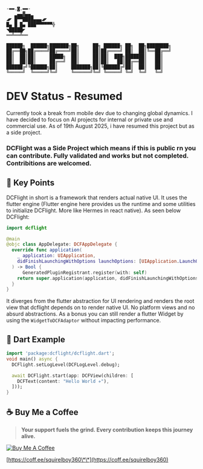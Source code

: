 ```
-▬▬.◙.▬▬‐        
   ▂▄▄▓▄▄▂        
◢◤ █▀▀████▄▄▄◢◤   
█▄ █ █▄ ███▀▀▀▀▀▀╬ 
◥█████◤           
══╩══╩══           

██████╗  ██████╗███████╗██╗     ██╗ ██████╗ ██╗  ██╗████████╗
██╔══██╗██╔════╝██╔════╝██║     ██║██╔════╝ ██║  ██║╚══██╔══╝
██║  ██║██║     █████╗  ██║     ██║██║  ███╗███████║   ██║   
██║  ██║██║     ██╔══╝  ██║     ██║██║   ██║██╔══██║   ██║   
██████╔╝╚██████╗██║     ███████╗██║╚██████╔╝██║  ██║   ██║   
╚═════╝  ╚═════╝╚═╝     ╚══════╝╚═╝ ╚═════╝ ╚═╝  ╚═╝   ╚═╝
```

# DEV Status - Resumed
Currently took a break from mobile dev due to changing global dynamics. I have decided to focus on AI projects for internal or private use and commercial use. As of 19th August 2025, i have resumed this project but as a side project.

### DCFlight was a Side Project which means if this is public rn you can contribute. Fully validated and works but not completed. Contribitions are welcomed.


## 📌 Key Points

DCFlight in short is a framework that renders actual native UI. It uses the flutter engine (Flutter engine here provides us the runtime and some utilities to initialize DCFlight. More like Hermes in react native). As seen below DCFlight:

```swift
import dcflight

@main
@objc class AppDelegate: DCFAppDelegate {
  override func application(
    _ application: UIApplication,
    didFinishLaunchingWithOptions launchOptions: [UIApplication.LaunchOptionsKey: Any]?
  ) -> Bool {
      GeneratedPluginRegistrant.register(with: self)
    return super.application(application, didFinishLaunchingWithOptions: launchOptions)
  }
}
```

It diverges from the flutter abstraction for UI rendering and renders the root view that dcflight depends on to render native UI. No platform views and no absurd abstractions. As a bonus you can still render a flutter Widget by using the `WidgetToDCFAdaptor` without impacting performance.

## 📝 Dart Example

```dart
import 'package:dcflight/dcflight.dart';
void main() async {
  DCFlight.setLogLevel(DCFLogLevel.debug);

  await DCFlight.start(app: DCFView(children: [
    DCFText(content: "Hello World ✈️"),
  ]));
}
```

## ☕ Buy Me a Coffee

> **Your support fuels the grind. Every contribution keeps this journey alive.**

[![Buy Me A Coffee](https://cdn.buymeacoffee.com/buttons/v2/default-yellow.png)](https://coff.ee/squirelboy360)

[https://coff.ee/squirelboy360\*\*](https://coff.ee/squirelboy360)
